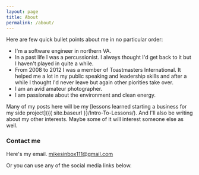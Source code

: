 ```yaml
---
layout: page
title: About
permalink: /about/
---
```


Here are few quick bullet points about me in no particular order:

* I'm a software engineer in northern VA. 
* In a past life I was a percussionist. I always thought I'd get back to it but I haven't played in quite a while. 
* From 2008 to 2012 I was a member of Toastmasters International. It helped me a lot in my public speaking and leadership skills and after a while I thought I'd never leave but again other piorities take over. 
* I am an avid amateur photographer. 
* I am passionate about the environment and clean energy. 

Many of my posts here will be my [lessons learned starting a business for my side project]({{ site.baseurl }}/Intro-To-Lessons/). And I'll also be writing about my other interests. Maybe some of it will interest someone else as well.


### Contact me

Here's my email. [mikesinbox111@gmail.com](mailto:mikesinbox111@gmail.com)

Or you can use any of the social media links below.
